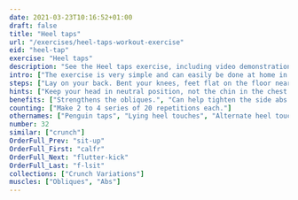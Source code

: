 ```yaml
---
date: 2021-03-23T10:16:52+01:00
draft: false
title: "Heel taps"
url: "/exercises/heel-taps-workout-exercise"
eid: "heel-tap"
exercise: "Heel taps"
description: "See the Heel taps exercise, including video demonstration, instructions on how-to perform, benefits, activated body parts and related exercises."
intro: ["The exercise is very simple and can easily be done at home in a carpet. A few reps are accessible to any one, while longer reps make the exercise very effective on the abs and obliques."]
steps: ["Lay on your back. Bent your knees, feet flat on the floor near the glutes.", "Lift your shoulders off the ground and touch the right heel with the right hand.", "This is one repetition.", "Keeping the shoulders off the ground, touch the left heel with the left hand.", "This is the second repetition."]
hints: ["Keep your head in neutral position, not the chin in the chest."]
benefits: ["Strengthens the obliques.", "Can help tighten the side abs.", "Highly focused on Abs and Obliques, no other muscles involved."]
counting: ["Make 2 to 4 series of 20 repetitions each."]
othernames: ["Penguin taps", "Lying heel touches", "Alternate heel touches"]
number: 32
similar: ["crunch"]
OrderFull_Prev: "sit-up"
OrderFull_First: "calfr"
OrderFull_Next: "flutter-kick"
OrderFull_Last: "f-lsit"
collections: ["Crunch Variations"]
muscles: ["Obliques", "Abs"]
---
```

